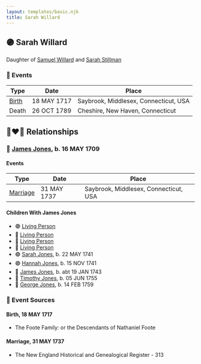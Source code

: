 ```yaml
---
layout: templates/basic.njk
title: Sarah Willard
---
```

## 🟣 Sarah Willard

Daughter of [Samuel Willard](/people/1/12362566) and [Sarah Stillman](/people/9/9722974)

### 📆 Events

Type | Date | Place
------ | ------ | ------
[Birth](#event-c69e3143-e966-49f0-b66c-a6da89450ab4) | 18 MAY 1717 | Saybrook, Middlesex, Connecticut, USA
Death | 26 OCT 1789 | Cheshire, New Haven, Connecticut

## 👩‍❤️‍👨 Relationships

### 🔵 [James Jones](/people/6/61233476), b. 16 MAY 1709

#### Events

Type | Date | Place
------ | ------ | ------
[Marriage](#event-44f31f48-6150-475f-80d0-36026feba001) | 31 MAY 1737 | Saybrook, Middlesex, Connecticut, USA
#### Children With James Jones
* 🟣 [Living Person](/people/1/1434019)
* 🔵 [Living Person](/people/6/69352096)
* 🔵 [Living Person](/people/4/45197660)
* 🔵 [Living Person](/people/1/10134440)
* 🟣 [Sarah Jones](/people/9/95119732), b. 22 MAY 1741
* 🟣 [Hannah Jones](/people/3/3592220), b. 15 NOV 1741
* 🔵 [James Jones](/people/3/31141841), b. abt 19 JAN 1743
* 🔵 [Timothy Jones](/people/6/63580840), b. 05 JUN 1755
* 🔵 [George Jones](/people/1/12539052), b. 14 FEB 1759
### 📰 Event Sources

#### <a id="event-c69e3143-e966-49f0-b66c-a6da89450ab4"></a> Birth, 18 MAY 1717
* The Foote Family: or the Descendants of Nathaniel Foote

#### <a id="event-44f31f48-6150-475f-80d0-36026feba001"></a> Marriage, 31 MAY 1737
* The New England Historical and Genealogical Register  - 313